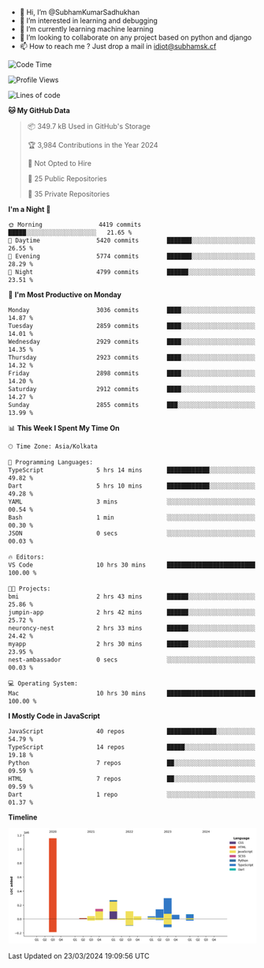 - 👋 Hi, I’m @SubhamKumarSadhukhan
- 👀 I’m interested in learning and debugging
- 🌱 I’m currently learning machine learning
- 💞️ I’m looking to collaborate on any project based on python and django
- 📫 How to reach me ?
      Just drop a mail in idiot@subhamsk.cf

<!---
SubhamKumarSadhukhan/SubhamKumarSadhukhan is a ✨ special ✨ repository because its `README.md` (this file) appears on your GitHub profile.
You can click the Preview link to take a look at your changes.
--->


<!--START_SECTION:waka-->
![Code Time](http://img.shields.io/badge/Code%20Time-2%2C019%20hrs%2054%20mins-blue)

![Profile Views](http://img.shields.io/badge/Profile%20Views-6-blue)

![Lines of code](https://img.shields.io/badge/From%20Hello%20World%20I%27ve%20Written-2.4%20million%20lines%20of%20code-blue)

**🐱 My GitHub Data** 

> 📦 349.7 kB Used in GitHub's Storage 
 > 
> 🏆 3,984 Contributions in the Year 2024
 > 
> 🚫 Not Opted to Hire
 > 
> 📜 25 Public Repositories 
 > 
> 🔑 35 Private Repositories 
 > 
**I'm a Night 🦉** 

```text
🌞 Morning                4419 commits        █████░░░░░░░░░░░░░░░░░░░░   21.65 % 
🌆 Daytime                5420 commits        ███████░░░░░░░░░░░░░░░░░░   26.55 % 
🌃 Evening                5774 commits        ███████░░░░░░░░░░░░░░░░░░   28.29 % 
🌙 Night                  4799 commits        ██████░░░░░░░░░░░░░░░░░░░   23.51 % 
```
📅 **I'm Most Productive on Monday** 

```text
Monday                   3036 commits        ████░░░░░░░░░░░░░░░░░░░░░   14.87 % 
Tuesday                  2859 commits        ████░░░░░░░░░░░░░░░░░░░░░   14.01 % 
Wednesday                2929 commits        ████░░░░░░░░░░░░░░░░░░░░░   14.35 % 
Thursday                 2923 commits        ████░░░░░░░░░░░░░░░░░░░░░   14.32 % 
Friday                   2898 commits        ████░░░░░░░░░░░░░░░░░░░░░   14.20 % 
Saturday                 2912 commits        ████░░░░░░░░░░░░░░░░░░░░░   14.27 % 
Sunday                   2855 commits        ███░░░░░░░░░░░░░░░░░░░░░░   13.99 % 
```


📊 **This Week I Spent My Time On** 

```text
🕑︎ Time Zone: Asia/Kolkata

💬 Programming Languages: 
TypeScript               5 hrs 14 mins       ████████████░░░░░░░░░░░░░   49.82 % 
Dart                     5 hrs 10 mins       ████████████░░░░░░░░░░░░░   49.28 % 
YAML                     3 mins              ░░░░░░░░░░░░░░░░░░░░░░░░░   00.54 % 
Bash                     1 min               ░░░░░░░░░░░░░░░░░░░░░░░░░   00.30 % 
JSON                     0 secs              ░░░░░░░░░░░░░░░░░░░░░░░░░   00.03 % 

🔥 Editors: 
VS Code                  10 hrs 30 mins      █████████████████████████   100.00 % 

🐱‍💻 Projects: 
bmi                      2 hrs 43 mins       ██████░░░░░░░░░░░░░░░░░░░   25.86 % 
jumpin-app               2 hrs 42 mins       ██████░░░░░░░░░░░░░░░░░░░   25.72 % 
neuroncy-nest            2 hrs 33 mins       ██████░░░░░░░░░░░░░░░░░░░   24.42 % 
myapp                    2 hrs 30 mins       ██████░░░░░░░░░░░░░░░░░░░   23.95 % 
nest-ambassador          0 secs              ░░░░░░░░░░░░░░░░░░░░░░░░░   00.03 % 

💻 Operating System: 
Mac                      10 hrs 30 mins      █████████████████████████   100.00 % 
```

**I Mostly Code in JavaScript** 

```text
JavaScript               40 repos            ██████████████░░░░░░░░░░░   54.79 % 
TypeScript               14 repos            █████░░░░░░░░░░░░░░░░░░░░   19.18 % 
Python                   7 repos             ██░░░░░░░░░░░░░░░░░░░░░░░   09.59 % 
HTML                     7 repos             ██░░░░░░░░░░░░░░░░░░░░░░░   09.59 % 
Dart                     1 repo              ░░░░░░░░░░░░░░░░░░░░░░░░░   01.37 % 
```



**Timeline**

![Lines of Code chart](https://raw.githubusercontent.com/SubhamKumarSadhukhan/SubhamKumarSadhukhan/main/assets/bar_graph.png)


 Last Updated on 23/03/2024 19:09:56 UTC
<!--END_SECTION:waka-->
